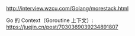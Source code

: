 http://interview.wzcu.com/Golang/morestack.html

Go 的 Context（Goroutine 上下文）: https://juejin.cn/post/7030369039234891807
